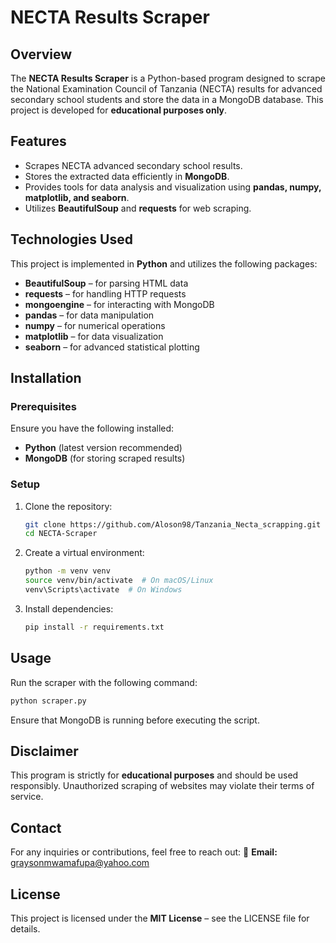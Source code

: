 # NECTA Results Scraper

## Overview

The **NECTA Results Scraper** is a Python-based program designed to scrape the National Examination Council of Tanzania (NECTA) results for advanced secondary school students and store the data in a MongoDB database. This project is developed for **educational purposes only**.

## Features

- Scrapes NECTA advanced secondary school results.
- Stores the extracted data efficiently in **MongoDB**.
- Provides tools for data analysis and visualization using **pandas, numpy, matplotlib, and seaborn**.
- Utilizes **BeautifulSoup** and **requests** for web scraping.

## Technologies Used

This project is implemented in **Python** and utilizes the following packages:

- **BeautifulSoup** – for parsing HTML data
- **requests** – for handling HTTP requests
- **mongoengine** – for interacting with MongoDB
- **pandas** – for data manipulation
- **numpy** – for numerical operations
- **matplotlib** – for data visualization
- **seaborn** – for advanced statistical plotting

## Installation

### Prerequisites

Ensure you have the following installed:

- **Python** (latest version recommended)
- **MongoDB** (for storing scraped results)

### Setup

1. Clone the repository:

   ```bash
   git clone https://github.com/Aloson98/Tanzania_Necta_scrapping.git
   cd NECTA-Scraper
   ```

2. Create a virtual environment:

   ```bash
   python -m venv venv
   source venv/bin/activate  # On macOS/Linux
   venv\Scripts\activate  # On Windows
   ```

3. Install dependencies:

   ```bash
   pip install -r requirements.txt
   ```

## Usage

Run the scraper with the following command:

```bash
python scraper.py
```

Ensure that MongoDB is running before executing the script.

## Disclaimer

This program is strictly for **educational purposes** and should be used responsibly. Unauthorized scraping of websites may violate their terms of service.

## Contact

For any inquiries or contributions, feel free to reach out:
📧 **Email:** <graysonmwamafupa@yahoo.com>

## License

This project is licensed under the **MIT License** – see the LICENSE file for details.
